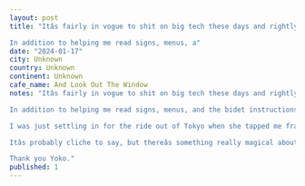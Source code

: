 ```yaml
---
layout: post
title: "Itâs fairly in vogue to shit on big tech these days and rightly so in many cases. BUT, I could not be more grateful for Google translate on this trip.

In addition to helping me read signs, menus, a"
date: "2024-01-17"
city: Unknown
country: Unknown
continent: Unknown
cafe_name: And Look Out The Window
notes: "Itâs fairly in vogue to shit on big tech these days and rightly so in many cases. BUT, I could not be more grateful for Google translate on this trip.

In addition to helping me read signs, menus, and the bidet instructions. It enabled me to have a wonderful (albeit stilted) conversation with Yoko for my train ride from Tokyo to Osaka. 

I was just settling in for the ride out of Tokyo when she tapped me frantically and demanded I take her seat and look out the window, where Mount Fuji was waiting. We proceeded to have a 2 hour long conversation covering everything from her grandkids to my marital status (which she was very concerned about) - all through text. 

Itâs probably cliche to say, but thereâs something really magical about traveling. I always expect things to be so wildly different, which they certainly are in some respects, but also Iâm always shocked at how the same so much is. And Iâm always amazed by the kindness of strangers.

Thank you Yoko."
published: 1
---
```

